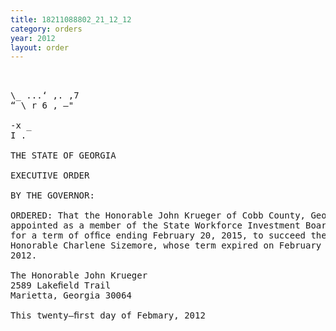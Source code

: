 ```yaml
---
title: 18211088802_21_12_12
category: orders
year: 2012
layout: order
---
```


<pre>      

\_ ...‘ ,. ,7
“ \ r 6 , —"

-x _
I .

THE STATE OF GEORGIA

EXECUTIVE ORDER

BY THE GOVERNOR:

ORDERED: That the Honorable John Krueger of Cobb County, Georgia, is
appointed as a member of the State Workforce Investment Board,
for a term of ofﬁce ending February 20, 2015, to succeed the
Honorable Charlene Sizemore, whose term expired on February 20,
2012.

The Honorable John Krueger
2589 Lakeﬁeld Trail
Marietta, Georgia 30064

This twenty—ﬁrst day of Febmary, 2012

 

</pre>
